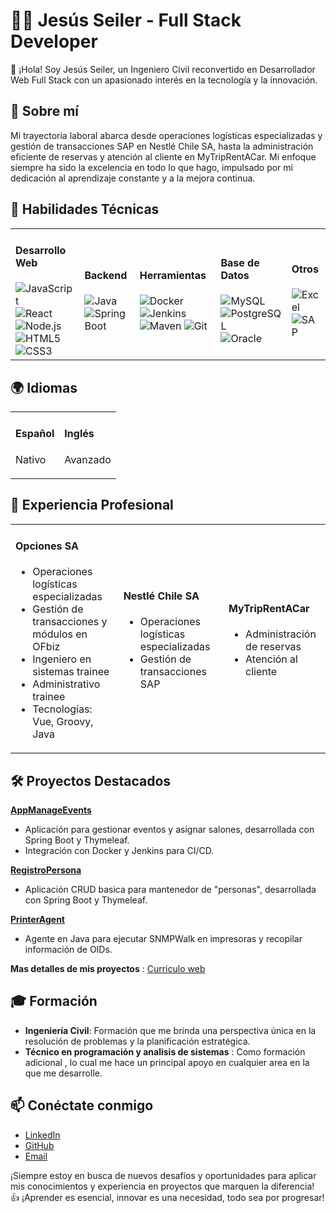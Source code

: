 # 👨‍💻 Jesús Seiler - Full Stack Developer

👋 ¡Hola! Soy Jesús Seiler, un Ingeniero Civil reconvertido en Desarrollador Web Full Stack con un apasionado interés en la tecnología y la innovación.

## 🚀 Sobre mí
Mi trayectoria laboral abarca desde operaciones logísticas especializadas y gestión de transacciones SAP en Nestlé Chile SA, hasta la administración eficiente de reservas y atención al cliente en MyTripRentACar. Mi enfoque siempre ha sido la excelencia en todo lo que hago, impulsado por mi dedicación al aprendizaje constante y a la mejora continua.

## 🔧 Habilidades Técnicas

<table>
<tr>
<td>
  <h4>Desarrollo Web</h4>
  <img src="https://img.shields.io/badge/-JavaScript-FFD700?logo=javascript&logoColor=white" alt="JavaScript" />
  <img src="https://img.shields.io/badge/-React-61DAFB?logo=react&logoColor=white" alt="React" />
  <img src="https://img.shields.io/badge/-Node.js-339933?logo=node.js&logoColor=white" alt="Node.js" />
  <img src="https://img.shields.io/badge/-HTML5-E34F26?logo=html5&logoColor=white" alt="HTML5" />
  <img src="https://img.shields.io/badge/-CSS3-1572B6?logo=css3&logoColor=white" alt="CSS3" />
</td>
<td>
  <h4>Backend</h4>
  <img src="https://img.shields.io/badge/-Java-007396?logo=java&logoColor=white" alt="Java" />
  <img src="https://img.shields.io/badge/-Spring%20Boot-6DB33F?logo=spring&logoColor=white" alt="Spring Boot" />
</td>
<td>
  <h4>Herramientas</h4>
  <img src="https://img.shields.io/badge/-Docker-2496ED?logo=docker&logoColor=white" alt="Docker" />
  <img src="https://img.shields.io/badge/-Jenkins-D24939?logo=jenkins&logoColor=white" alt="Jenkins" />
  <img src="https://img.shields.io/badge/-Maven-C71A36?logo=apache-maven&logoColor=white" alt="Maven" />
  <img src="https://img.shields.io/badge/-Git-F05032?logo=git&logoColor=white" alt="Git" />
</td>
<td>
  <h4>Base de Datos</h4>
  <img src="https://img.shields.io/badge/-MySQL-4479A1?logo=mysql&logoColor=white" alt="MySQL" />
  <img src="https://img.shields.io/badge/-PostgreSQL-4169E1?logo=postgresql&logoColor=white" alt="PostgreSQL" />
  <img src="https://img.shields.io/badge/-Oracle-F80000?logo=oracle&logoColor=white" alt="Oracle" />
</td>
<td>
  <h4>Otros</h4>
  <img src="https://img.shields.io/badge/-Excel-217346?logo=microsoft-excel&logoColor=white" alt="Excel" />
  <img src="https://img.shields.io/badge/-SAP-00376B?logo=sap&logoColor=white" alt="SAP" />
</td>
</tr>
</table>

## 🌍 Idiomas

<table>
<tr>
<td>
  <h4>Español</h4>
  <p>Nativo</p>
</td>
<td>
  <h4>Inglés</h4>
  <p>Avanzado</p>
</td>
</tr>
</table>

## 💼 Experiencia Profesional

<table>
<tr>
<td>
  <h4>Opciones SA</h4>
  <ul>
    <li>Operaciones logísticas especializadas</li>
    <li>Gestión de transacciones y módulos en OFbiz</li>
    <li>Ingeniero en sistemas trainee</li>
    <li>Administrativo trainee</li>
    <li>Tecnologías: Vue, Groovy, Java</li>
  </ul>
</td>
<td>
  <h4>Nestlé Chile SA</h4>
  <ul>
    <li>Operaciones logísticas especializadas</li>
    <li>Gestión de transacciones SAP</li>
  </ul>
</td>
<td>
  <h4>MyTripRentACar</h4>
  <ul>
    <li>Administración de reservas</li>
    <li>Atención al cliente</li>
  </ul>
</td>
</tr>
</table>

## 🛠️ Proyectos Destacados

**[AppManageEvents](https://appmanageevents-6fe8c2902944.herokuapp.com/)**
- Aplicación para gestionar eventos y asignar salones, desarrollada con Spring Boot y Thymeleaf.
- Integración con Docker y Jenkins para CI/CD.

**[RegistroPersona](https://stormy-taiga-93896-fe946738c15d.herokuapp.com/)**
- Aplicación CRUD basica para mantenedor de "personas", desarrollada con Spring Boot y Thymeleaf.

**[PrinterAgent](https://github.com/seiler18/printerAgent)**
- Agente en Java para ejecutar SNMPWalk en impresoras y recopilar información de OIDs.

**Mas detalles de mis proyectos** : [Curriculo web](https://seiler18.github.io/Curriculo/)

## 🎓 Formación
- **Ingeniería Civil**: Formación que me brinda una perspectiva única en la resolución de problemas y la planificación estratégica.
- **Técnico en programación y analisis de sistemas** : Como formación adicional , lo cual me hace un principal apoyo en cualquier area en la que me desarrolle.

## 📫 Conéctate conmigo
- [LinkedIn](https://www.linkedin.com/in/ichbinseiler)
- [GitHub](https://github.com/seiler18)
- [Email](mailto:ichbinseiler@gmail.com)

¡Siempre estoy en busca de nuevos desafíos y oportunidades para aplicar mis conocimientos y experiencia en proyectos que marquen la diferencia! 👍
¡Aprender es esencial, innovar es una necesidad, todo sea por progresar! 
